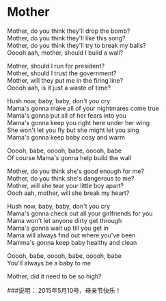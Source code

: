 Mother
=======

Mother, do you think they'll drop the bomb?  
Mother, do you think they'll like this song?  
Mother, do you think they'll try to break my balls?  
Ooooh aah, mother, should I build a wall?  

Mother, should I run for president?  
Mother, should I trust the government?  
Mother, will they put me in the firing line?  
Ooooh aah, is it just a waste of time?  

Hush now, baby, baby, don't you cry  
Mama's gonna make all of your nightmares come true  
Mama's gonna put all of her fears into you  
Mama's gonna keep you right here under her wing  
She won't let you fly but she might let you sing  
Mama's gonna keep baby cosy and warm  

Ooooh, babe, ooooh, babe, ooooh, babe  
Of course Mama's gonna help build the wall  

Mother, do you think she's good enough for me?  
Mother, do you think she's dangerous to me?  
Mother, will she tear your little boy apart?  
Oooh aah, mother, will she break my heart?  

Hush now, baby, baby, don't you cry  
Mama's gonna check out all your girlfriends for you  
Mama won't let anyone dirty get through  
Mama's gonna wait up till you get in  
Mama will always find out where you've been  
Mamma's gonna keep baby healthy and clean  

Ooooh, babe, ooooh, babe, ooooh, babe  
You'll always be a baby to me  

Mother, did it need to be so high?  

###说明：
2015年5月10号，母亲节快乐！